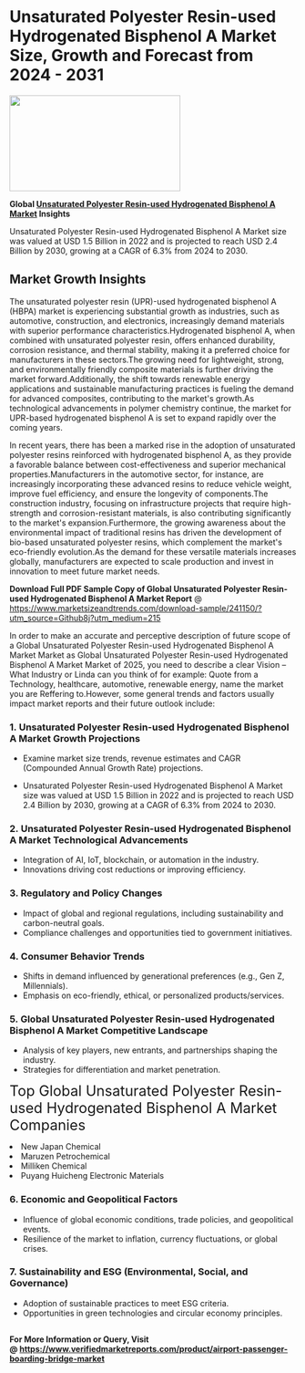<H1>Unsaturated Polyester Resin-used Hydrogenated Bisphenol A Market Size, Growth and Forecast from 2024 - 2031</H1><img class="aligncenter size-medium wp-image-584254" src="https://thirdeyenews.in/wp-content/uploads/2024/09/Global-Market-Research-300x168.jpeg" alt="" width="300" height="168" /><p><strong>Global&nbsp;<a href="https://www.marketsizeandtrends.com/download-sample/241150/?utm_source=Github8j?utm_medium=215">Unsaturated Polyester Resin-used Hydrogenated Bisphenol A Market</a> Insights</strong></p><p>Unsaturated Polyester Resin-used Hydrogenated Bisphenol A Market size was valued at USD 1.5 Billion in 2022 and is projected to reach USD 2.4 Billion by 2030, growing at a CAGR of 6.3% from 2024 to 2030.</p><p><h2>Market Growth Insights</h2> <p>The unsaturated polyester resin (UPR)-used hydrogenated bisphenol A (HBPA) market is experiencing substantial growth as industries, such as automotive, construction, and electronics, increasingly demand materials with superior performance characteristics.Hydrogenated bisphenol A, when combined with unsaturated polyester resin, offers enhanced durability, corrosion resistance, and thermal stability, making it a preferred choice for manufacturers in these sectors.The growing need for lightweight, strong, and environmentally friendly composite materials is further driving the market forward.Additionally, the shift towards renewable energy applications and sustainable manufacturing practices is fueling the demand for advanced composites, contributing to the market's growth.As technological advancements in polymer chemistry continue, the market for UPR-based hydrogenated bisphenol A is set to expand rapidly over the coming years.</p> <p>In recent years, there has been a marked rise in the adoption of unsaturated polyester resins reinforced with hydrogenated bisphenol A, as they provide a favorable balance between cost-effectiveness and superior mechanical properties.Manufacturers in the automotive sector, for instance, are increasingly incorporating these advanced resins to reduce vehicle weight, improve fuel efficiency, and ensure the longevity of components.The construction industry, focusing on infrastructure projects that require high-strength and corrosion-resistant materials, is also contributing significantly to the market's expansion.Furthermore, the growing awareness about the environmental impact of traditional resins has driven the development of bio-based unsaturated polyester resins, which complement the market's eco-friendly evolution.As the demand for these versatile materials increases globally, manufacturers are expected to scale production and invest in innovation to meet future market needs.</p> <p><span class=""><strong>Download Full PDF Sample Copy of Global Unsaturated Polyester Resin-used Hydrogenated Bisphenol A Market Report</strong> @ <a href="https://www.marketsizeandtrends.com/download-sample/241150/?utm_source=Github8j?utm_medium=215" target="_blank">https://www.marketsizeandtrends.com/download-sample/241150/?utm_source=Github8j?utm_medium=215</a></span></p><p>In order to make an accurate and perceptive description of future scope of a Global&nbsp;Unsaturated Polyester Resin-used Hydrogenated Bisphenol A Market Market as Global&nbsp;Unsaturated Polyester Resin-used Hydrogenated Bisphenol A Market Market of 2025, you need to describe a clear Vision &ndash; What Industry or Linda can you think of for example: Quote from a Technology, healthcare, automotive, renewable energy, name the market you are Reffering to.However, some general trends and factors usually impact market reports and their future outlook include:</p><h3>1.&nbsp;<strong>Unsaturated Polyester Resin-used Hydrogenated Bisphenol A Market Growth Projections</strong></h3><ul><li>Examine market size trends, revenue estimates and CAGR (Compounded Annual Growth Rate) projections.</li><li><p>Unsaturated Polyester Resin-used Hydrogenated Bisphenol A Market size was valued at USD 1.5 Billion in 2022 and is projected to reach USD 2.4 Billion by 2030, growing at a CAGR of 6.3% from 2024 to 2030.</p></li></ul><h3>2.&nbsp;<strong>Unsaturated Polyester Resin-used Hydrogenated Bisphenol A Market Technological Advancements</strong></h3><ul><li>Integration of AI, IoT, blockchain, or automation in the industry.</li><li>Innovations driving cost reductions or improving efficiency.</li></ul><h3>3.&nbsp;<strong>Regulatory and Policy Changes</strong></h3><ul><li>Impact of global and regional regulations, including sustainability and carbon-neutral goals.</li><li>Compliance challenges and opportunities tied to government initiatives.</li></ul><h3>4.&nbsp;<strong>Consumer Behavior Trends</strong></h3><ul><li>Shifts in demand influenced by generational preferences (e.g., Gen Z, Millennials).</li><li>Emphasis on eco-friendly, ethical, or personalized products/services.</li></ul><h3>5.&nbsp;<strong>Global Unsaturated Polyester Resin-used Hydrogenated Bisphenol A Market Competitive Landscape</strong></h3><ul><li>Analysis of key players, new entrants, and partnerships shaping the industry.</li><li>Strategies for differentiation and market penetration.</li></ul><p data-pm-slice="1 1 []"><span style="color: inherit; font-family: inherit; font-size: 25px;">Top Global Unsaturated Polyester Resin-used Hydrogenated Bisphenol A Market Companies</span></p><div class="" data-test-id=""><p><li>New Japan Chemical</li><li> Maruzen Petrochemical</li><li> Milliken Chemical</li><li> Puyang Huicheng Electronic Materials</li></p></div><h3>6.&nbsp;<strong>Economic and Geopolitical Factors</strong></h3><ul><li>Influence of global economic conditions, trade policies, and geopolitical events.</li><li>Resilience of the market to inflation, currency fluctuations, or global crises.</li></ul><h3>7.&nbsp;<strong>Sustainability and ESG (Environmental, Social, and Governance)</strong></h3><ul><li>Adoption of sustainable practices to meet ESG criteria.</li><li>Opportunities in green technologies and circular economy principles.</li></ul><h2><strong style="font-size: 14px;">For More Information or Query, Visit @&nbsp;</strong><a style="background-color: #ffffff; font-size: 14px;" href="https://www.marketsizeandtrends.com/report/unsaturated-polyester-resin-used-hydrogenated-bisphenol-a-market/" target="_blank">https://www.verifiedmarketreports.com/product/airport-passenger-boarding-bridge-market</a></h2>